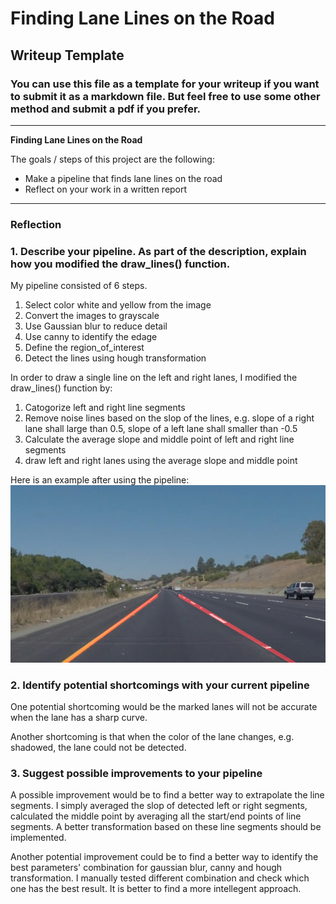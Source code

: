 # **Finding Lane Lines on the Road** 

## Writeup Template

### You can use this file as a template for your writeup if you want to submit it as a markdown file. But feel free to use some other method and submit a pdf if you prefer.

---

**Finding Lane Lines on the Road**

The goals / steps of this project are the following:
* Make a pipeline that finds lane lines on the road
* Reflect on your work in a written report


[//]: # (Image References)

[image1]: ./test_images_output/solidYellowCurve.jpg "solidYellowCurve"

---

### Reflection

### 1. Describe your pipeline. As part of the description, explain how you modified the draw_lines() function.

My pipeline consisted of 6 steps. 
1. Select color white and yellow from the image
2. Convert the images to grayscale
3. Use Gaussian blur to reduce detail  
4. Use canny to identify the edage 
5. Define the region_of_interest 
6. Detect the lines using hough transformation

In order to draw a single line on the left and right lanes, I modified the draw_lines() function by:
1. Catogorize left and right line segments
2. Remove noise lines based on the slop of the lines, e.g. slope of a right lane shall large than 0.5, slope of a left lane shall smaller than -0.5
3. Calculate the average slope and middle point of left and right line segments 
4. draw left and right lanes using the average slope and middle point

Here is an example after using the pipeline:
![alt text][image1]


### 2. Identify potential shortcomings with your current pipeline


One potential shortcoming would be the marked lanes will not be accurate when the lane has a sharp curve.

Another shortcoming is that when the color of the lane changes, e.g. shadowed, the lane could not be detected. 


### 3. Suggest possible improvements to your pipeline

A possible improvement would be to find a better way to extrapolate the line segments.
I simply averaged the slop of detected left or right segments, calculated the middle point by averaging all the start/end points of line segments. A better transformation based on these line segments should be implemented. 

Another potential improvement could be to find a better way to identify the best parameters' combination for gaussian blur, canny and hough transformation. I manually tested different combination and check which one has the best result.  It is better to find a more intellegent approach.
